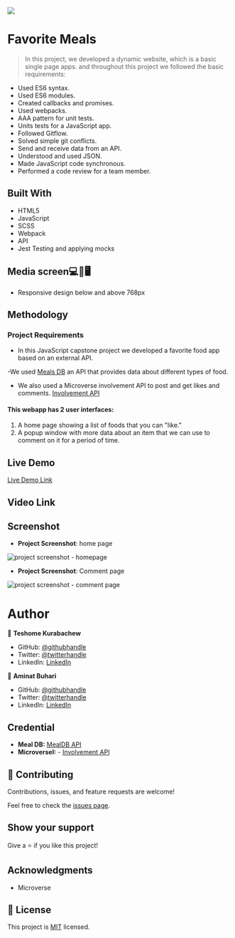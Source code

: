 ![](https://img.shields.io/badge/Microverse-blueviolet)

# Favorite Meals

> In this project, we developed a  dynamic website, which is a basic single page apps. and throughout this project we followed the basic requirements:

- Used ES6 syntax.
- Used ES6 modules.
- Created callbacks and promises.
- Used webpacks.
- AAA pattern for unit tests.
- Units tests for a JavaScript app.
- Followed Gitflow.
- Solved simple git conflicts.
- Send and receive data from an API.
- Understood and used JSON.
- Made JavaScript code synchronous.
- Performed a code review for a team member.

## Built With

- HTML5
- JavaScript
- SCSS
- Webpack
- API 
- Jest Testing and applying mocks

## Media screen💻📱🖥️

- Responsive design below and above 768px

## Methodology

### Project Requirements

- In this JavaScript capstone project we developed a  favorite food app based on an external API.

-We used [Meals DB](https://www.themealdb.com/api.php) an API that provides data about different types of food.

- We also used  a  Microverse involvement API to post and get likes and comments. [Involvement API](https://us-central1-involvement-api.cloudfunctions.net/capstoneApi/apps/NFxX76uVcS9wzX0LJoyT/)

#### This webapp has 2 user interfaces:

1. A home page showing a list of foods that you can "like."
2. A popup window with more data about an item that we can use to comment on it for a period of time.

## Live Demo

[Live Demo Link](https://teshemaximillan.github.io/webpack-test/)

## Video Link
[](https://drive.google.com/file/d/12oGlUB7oVT4KVlWxlt5VZQK8A4c7oKiY/view)

## Screenshot

- **Project Screenshot**: home page

![project screenshot - homepage](https://user-images.githubusercontent.com/66526480/163671568-6b7bf95b-5f1a-4669-8c27-b9dc06e4b27c.PNG)


- **Project Screenshot**: Comment page

![project screenshot - comment page](https://user-images.githubusercontent.com/66526480/163671569-dc049546-16a1-4a03-92a4-e060a5d43f09.PNG)

# Author

👤 **Teshome Kurabachew**

- GitHub: [@githubhandle](https://github.com/TesheMaximillan)
- Twitter: [@twitterhandle](https://twitter.com/TesheKura)
- LinkedIn: [LinkedIn](https://www.linkedin.com/in/teshome-kurabachew-aa8067180/)

👤 **Aminat Buhari**

- GitHub: [@githubhandle](https://github.com/AminaBuhari)
- Twitter: [@twitterhandle](https://twitter.com/AminaBuhari)
- LinkedIn: [LinkedIn](https://www.linkedin.com/in/AminaBuhari/)

## Credential

- **Meal DB:** [MealDB API](https://www.themealdb.com/api.php)
- **MicroverseI:** - [Involvement API](https://www.notion.so/Involvement-API-869e60b5ad104603aa6db59e08150270)

## 🤝 Contributing

Contributions, issues, and feature requests are welcome!

Feel free to check the [issues page](https://github.com/AminaBuhari.github.io/Kanban-Board/issues).

## Show your support

Give a ⭐️ if you like this project!

## Acknowledgments

- Microverse 

## 📝 License

This project is [MIT](./MIT.md) licensed.
